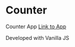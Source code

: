 # Counter
Counter App
<a href="https://tingdan.github.io/counter">Link to App</a>

Developed with Vanilla JS
